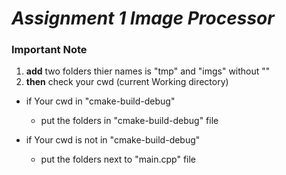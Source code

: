 # *Assignment 1 Image Processor*


### **Important Note**
1. **add** two folders thier names is "tmp" and "imgs" without "" 
2. **then** check your cwd (current Working directory) 

* if Your cwd in "cmake-build-debug"  

    - put the folders in "cmake-build-debug" file


* if  Your cwd is not in "cmake-build-debug"

    - put the folders next to "main.cpp" file

